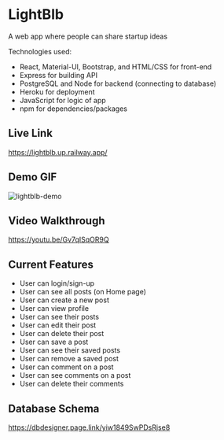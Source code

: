 # LightBlb
A web app where people can share startup ideas

Technologies used:
* React, Material-UI, Bootstrap, and HTML/CSS for front-end
* Express for building API
* PostgreSQL and Node for backend (connecting to database)
* Heroku for deployment
* JavaScript for logic of app
* npm for dependencies/packages

## Live Link
https://lightblb.up.railway.app/

## Demo GIF
![lightblb-demo](https://user-images.githubusercontent.com/72715781/111216066-2ad0a100-8591-11eb-9168-ee0957711969.gif)

## Video Walkthrough
https://youtu.be/Gv7qISqOR9Q

## Current Features
* User can login/sign-up
* User can see all posts (on Home page)
* User can create a new post
* User can view profile
* User can see their posts
* User can edit their post
* User can delete their post
* User can save a post
* User can see their saved posts
* User can remove a saved post
* User can comment on a post
* User can see comments on a post
* User can delete their comments

## Database Schema
https://dbdesigner.page.link/yiw1849SwPDsRjse8
